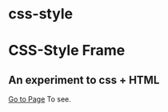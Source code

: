 # css-style

# CSS-Style Frame #

## An experiment to css + HTML ##

[Go to Page](https://rageengine.github.io/css-style/)
To see.

